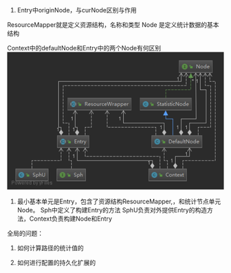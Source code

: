 1. Entry中originNode，与curNode区别与作用

ResourceMapper就是定义资源结构，名称和类型
Node 是定义统计数据的基本结构

Context中的defaultNode和Entry中的两个Node有何区别
![这里写图片描述](image/Node.png)

1. 最小基本单元是Entry，包含了资源结构ResourceMapper,，和统计节点单元Node。
Sph中定义了构建Entry的方法
SphU负责对外提供Entry的构造方法，Context负责构建Node和Entry


全局的问题：

1. 如何计算路径的统计值的

2. 如何进行配置的持久化扩展的

